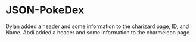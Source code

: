 # JSON-PokeDex
Dylan added a header and some information to the charizard page, ID, and Name.
Abdi added a header and some information to the charmeleon page